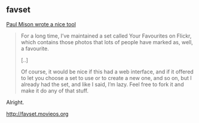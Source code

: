 ## favset

[Paul Mison wrote a nice tool](http://notes.husk.org/post/7035845755/your-favourites-set-script)

> For a long time, I’ve maintained a set called Your Favourites on Flickr, which contains those photos that lots of people have marked as, well, a favourite.
>
> [..]
>
> Of course, it would be nice if this had a web interface, and if it offered to let you choose a set to use or to create a new one, and so on, but I already had the set, and like I said, I’m lazy. Feel free to fork it and make it do any of that stuff.

Alright.

<http://favset.movieos.org>

